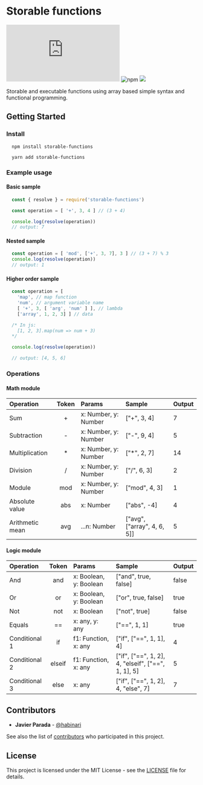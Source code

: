 # Storable functions

![GitHub](https://img.shields.io/github/license/habinari/storable-functions.js)
![npm](https://img.shields.io/npm/v/storable-functions)
![](https://github.com/habinari/storable-functions.js/workflows/tests/badge.svg)

Storable and executable functions using array based simple syntax and functional programming.

## Getting Started

### Install

```Shell
  npm install storable-functions
```

```Shell
  yarn add storable-functions
```

### Example usage

#### Basic sample

```javascript
  const { resolve } = require('storable-functions')

  const operation = [ '+', 3, 4 ] // (3 + 4)

  console.log(resolve(operation))
  // output: 7
```

#### Nested sample

```javascript
  const operation = [ 'mod', ['+', 3, 7], 3 ] // (3 + 7) % 3
  console.log(resolve(operation))
  // output: 1
```

#### Higher order sample

```javascript
  const operation = [
    'map', // map function
    'num', // argument variable name
    [ '+', 3, [ 'arg', 'num' ] ], // lambda
    ['array', 1, 2, 3] ] // data

  /* In js:
    [1, 2, 3].map(num => num + 3)
  */

  console.log(resolve(operation))

  // output: [4, 5, 6]
```

### Operations

#### Math module

| Operation           | Token       | Params                        |  Sample                       |  Output |
|:--------------------|:-----------:|:------------------------------|:------------------------------|:--------|
| Sum                 | +           | x: Number, y: Number          | ["+", 3, 4]                   | 7       |
| Subtraction         | -           | x: Number, y: Number          | ["-", 9, 4]                   | 5       |
| Multiplication      | *           | x: Number, y: Number          | ["*", 2, 7]                   | 14      |
| Division            | /           | x: Number, y: Number          | ["/", 6, 3]                   | 2       |
| Module              | mod         | x: Number, y: Number          | ["mod", 4, 3]                 | 1       |
| Absolute value      | abs         | x: Number                     | ["abs", -4]                   | 4       |
| Arithmetic mean     | avg         | ...n: Number                  | ["avg", ["array", 4, 6, 5]]   | 5       |


#### Logic module

| Operation           | Token       | Params                        |  Sample                                               |  Output |
|:--------------------|:-----------:|:------------------------------|:------------------------------------------------------|:--------|
| And                 | and         | x: Boolean, y: Boolean        | ["and", true, false]                                  | false   |
| Or                  | or          | x: Boolean, y: Boolean        | ["or", true, false]                                   | true    |
| Not                 | not         | x: Boolean                    | ["not", true]                                         | false   |
| Equals              | ==          | x: any, y: any                | ["==", 1, 1]                                          | true    |
| Conditional 1       | if          | f1: Function, x: any          | ["if", ["==", 1, 1], 4]                               | 4       |
| Conditional 2       | elseif      | f1: Function, x: any          | ["if", ["==", 1, 2], 4, "elseif", ["==", 1, 1], 5]    | 5       |
| Conditional 3       | else        | x: any                        | ["if", ["==", 1, 2], 4, "else", 7]                    | 7       |


## Contributors

* **Javier Parada** - [@habinari](https://github.com/habinari)

See also the list of [contributors](https://github.com/habinari/storable-functions.js/contributors) who participated in this project.

## License

This project is licensed under the MIT License - see the [LICENSE]([LICENSE.md](https://github.com/habinari/storable-functions.js/blob/master/LICENSE)) file for details.

